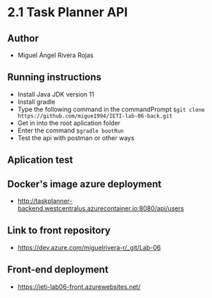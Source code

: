 # 2.1 Task Planner API

## Author

- Miguel Ángel Rivera Rojas

## Running instructions

- Install Java JDK version 11
- Install gradle
- Type the following command in the commandPrompt ``$git clone https://github.com/migue1994/IETI-lab-06-back.git``
- Get in into the root aplication folder
- Enter the command ``$gradle bootRun``
- Test the api with postman or other ways

## Aplication test




## Docker's image azure deployment

- http://taskplanner-backend.westcentralus.azurecontainer.io:8080/api/users

## Link to front repository

- https://dev.azure.com/miguelrivera-r/_git/Lab-06

## Front-end deployment

- https://ieti-lab06-front.azurewebsites.net/
